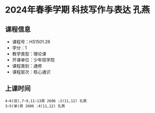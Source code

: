 # 2024年春季学期 科技写作与表达 孔燕






## 课程信息

- 课程号：HS1501.26
- 学分：1
- 教学类型：理论课
- 开课单位：少年班学院
- 课程类别：通修
- 课程层次：核心通识

## 上课时间

```
4~6(双),7~9,11~13周 2606 :2(11,12) 孔燕
3~5(单)周 2606 :4(11,12) 孔燕
```

